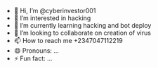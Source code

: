 - 👋 Hi, I’m @cyberinvestor001
- 👀 I’m interested in hacking
- 🌱 I’m currently learning hacking and bot deploy
- 💞️ I’m looking to collaborate on creation of virus
- 📫 How to reach me +2347047112219
- 😄 Pronouns: ...
- ⚡ Fun fact: ...

<!---
cyberinvestor001/cyberinvestor001 is a ✨ special ✨ repository because its `README.md` (this file) appears on your GitHub profile.
You can click the Preview link to take a look at your changes.
--->

